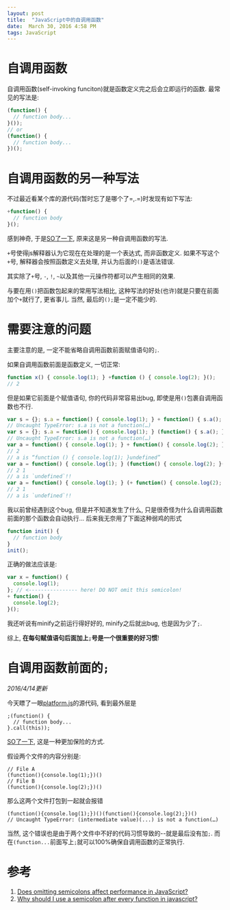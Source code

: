 ```yaml
---
layout: post
title:  "JavaScript中的自调用函数"
date:  March 30, 2016 4:58 PM
tags: JavaScript
---
```


# 自调用函数
自调用函数(self-invoking funciton)就是函数定义完之后会立即运行的函数. 最常见的写法是:

```js
(function() {
  // function body...
}());
// or
(function() {
  // function body...
})();
```

# 自调用函数的另一种写法
不过最近看某个库的源代码(暂时忘了是哪个了=,.=)时发现有如下写法:

```js
+function() {
  // function body
}();
```

感到神奇, 于是[SO了一下](http://stackoverflow.com/questions/13341698/javascript-plus-sign-in-front-of-function-name), 原来这是另一种自调用函数的写法.

`+`号使得js解释器认为它现在在处理的是一个表达式, 而非函数定义. 如果不写这个`+`号, 解释器会按照函数定义去处理, 并认为后面的`()`是语法错误.

其实除了`+`号, `-`, `!`, `~`以及其他一元操作符都可以产生相同的效果.

与要在用`()`把函数包起来的常用写法相比, 这种写法的好处(也许)就是只要在前面加个`+`就行了, 更省事儿. 当然, 最后的`();`是一定不能少的.

# 需要注意的问题

主要注意的是, 一定不能省略自调用函数前面赋值语句的`;`.

如果自调用函数前面是函数定义, 一切正常:

```js
function x() { console.log(1); } +function () { console.log(2); }();
// 2
```

但是如果它前面是个赋值语句, 你的代码非常容易出bug, 即使是用`()`包裹自调用函数也不行.

```js
var s = {}; s.a = function() { console.log(1); } + function() { s.a(); }();
// Uncaught TypeError: s.a is not a function(…)
var s = {}; s.a = function() { console.log(1); } (function() { s.a(); }());
// Uncaught TypeError: s.a is not a function(…)
var a = function() { console.log(1); } + function() { console.log(2); }();
// 2
// a is “function () { console.log(1); }undefined”
var a = function() { console.log(1); } (function() { console.log(2); }());
// 2 1
// a is `undefined`!!
var a = function() { console.log(1); } (+ function() { console.log(2); }());
// 2 1
// a is `undefined`!!
```

我以前曾经遇到这个bug, 但是并不知道发生了什么, 只是很奇怪为什么自调用函数前面的那个函数会自动执行... 后来我无奈用了下面这种弱鸡的形式

```js
function init() {
  // function body
}
init();
```

正确的做法应该是:

```js
var x = function() {
  console.log(1);
}; // <---------------- here! DO NOT omit this semicolon!
+ function() {
  console.log(2);
}();
```

我还听说有minify之前运行得好好的, minify之后就出bug, 也是因为少了`;`.

综上, **在每句赋值语句后面加上`;`号是一个很重要的好习惯**!

# 自调用函数前面的`;`

*2016/4/14更新*

今天瞟了一眼[platform.js](https://github.com/bestiejs/platform.js)的源代码, 看到最外层是

```
;(function() {
  // function body...
}.call(this));
```

[SO了一下](http://stackoverflow.com/questions/7365172/semicolon-before-self-invoking-function), 这是一种更加保险的方式.

假设两个文件的内容分别是:

```
// File A
(function(){console.log(1);})()
// File B
(function(){console.log(2);})()
```

那么这两个文件打包到一起就会报错

```
(function(){console.log(1);})()(function(){console.log(2);})()
// Uncaught TypeError: (intermediate value)(...) is not a function(…)
```

当然, 这个错误也是由于两个文件中不好的代码习惯导致的--就是最后没有加`;`. 而在`(function...`前面写上`;`就可以100%确保自调用函数的正常执行.


# 参考

1. [Does omitting semicolons affect performance in JavaScript?](http://stackoverflow.com/questions/14379946/does-omitting-semicolons-affect-performance-in-javascript)
2. [Why should I use a semicolon after every function in javascript?](http://stackoverflow.com/questions/1834642/why-should-i-use-a-semicolon-after-every-function-in-javascript)